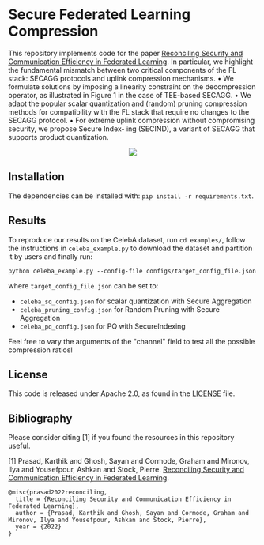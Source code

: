 # Secure Federated Learning Compression

This repository implements code for the paper [Reconciling Security and Communication Efficiency in Federated Learning](www.arxiv.com). In particular, we highlight the fundamental mismatch between two critical components of the FL stack:
SECAGG protocols and uplink compression mechanisms.
• We formulate solutions by imposing a linearity constraint on the decompression operator, as
illustrated in Figure 1 in the case of TEE-based SECAGG.
• We adapt the popular scalar quantization and (random) pruning compression methods for
compatibility with the FL stack that require no changes to the SECAGG protocol.
• For extreme uplink compression without compromising security, we propose Secure Index-
ing (SECIND), a variant of SECAGG that supports product quantization. 
<p align="center">
  <img src="https://github.com/facebookresearch/SecureFLCompression
/blob/main/assets/summary.png">
</p>

## Installation

The dependencies can be installed with: `pip install -r requirements.txt`. 

## Results

To reproduce our results on the CelebA dataset, run `cd examples/`, follow the instructions in `celeba_example.py` to download the dataset and partition it by users and finally run:
```
python celeba_example.py --config-file configs/target_config_file.json
```
where `target_config_file.json` can be set to:
- `celeba_sq_config.json` for scalar quantization with Secure Aggregation 
- `celeba_pruning_config.json` for Random Pruning with Secure Aggregation
- `celeba_pq_config.json` for PQ with SecureIndexing 

Feel free to vary the arguments of the "channel" field to test all the possible compression ratios!


## License
This code is released under Apache 2.0, as found in the [LICENSE](https://github.com/facebookresearch/SecureFLCompression/blob/main/LICENSE) file.

## Bibliography

Please consider citing [1] if you found the resources in this repository useful.

[1] Prasad, Karthik and Ghosh, Sayan and Cormode, Graham and Mironov, Ilya and Yousefpour, Ashkan and Stock, Pierre. [Reconciling Security and Communication Efficiency in Federated Learning](www.arxiv.com).

```
@misc{prasad2022reconciling,
  title = {Reconciling Security and Communication Efficiency in Federated Learning},
  author = {Prasad, Karthik and Ghosh, Sayan and Cormode, Graham and Mironov, Ilya and Yousefpour, Ashkan and Stock, Pierre},
  year = {2022}
}
```